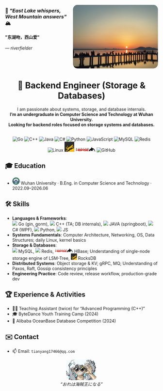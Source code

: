 <!-- Cartoon-style Backend Engineer homepage by Copilot -->

<p align="left">
  <img align="right" src="assets/eastlake.jpg" alt="East Lake" width="280" style="border-radius: 15px;" />
</p>

### 🌊 *"East Lake whispers, West Mountain answers"* 🏔️

#### **"东湖吻，西山爱"**

*— riverfielder*


<br clear="right"/>

<div align="center">
  
  # 🐾 Backend Engineer (Storage & Databases)

  I am passionate about systems, storage, and database internals.<br>
  <strong>I’m an undergraduate in Computer Science and Technology at Wuhan University.<br>
  Looking for backend roles focused on storage systems and databases.</strong>
  <br/><br/>

  <img src="https://cdn.jsdelivr.net/gh/devicons/devicon/icons/go/go-original.svg" width="32" title="Go" />
  <img src="https://cdn.jsdelivr.net/gh/devicons/devicon/icons/cplusplus/cplusplus-original.svg" width="32" title="C++" />
  <img src="https://cdn.jsdelivr.net/gh/devicons/devicon/icons/java/java-original.svg" width="32" title="Java" />
  <img src="https://cdn.jsdelivr.net/gh/devicons/devicon/icons/csharp/csharp-original.svg" width="32" title="C#" />
  <img src="https://cdn.jsdelivr.net/gh/devicons/devicon/icons/python/python-original.svg" width="32" title="Python" />
  <img src="https://cdn.jsdelivr.net/gh/devicons/devicon/icons/javascript/javascript-original.svg" width="32" title="JavaScript" />
  <img src="https://cdn.jsdelivr.net/gh/devicons/devicon/icons/mysql/mysql-original.svg" width="32" title="MySQL" />
  <img src="https://cdn.jsdelivr.net/gh/devicons/devicon/icons/redis/redis-original.svg" width="32" title="Redis" />
  <img src="https://cdn.jsdelivr.net/gh/devicons/devicon/icons/linux/linux-original.svg" width="32" title="Linux" />
  <img src="assets/rocksdb.png" width="32" title="RocksDB" />
  <img src="assets/hbase.png" width="66" title="HBase" />
  <img src="https://cdn.jsdelivr.net/gh/devicons/devicon/icons/github/github-original.svg" width="32" title="GitHub" />
</div>



## 🎓 Education

- <img src="assets/whulogo.svg" width="24" alt="WHU" />  Wuhan University · B.Eng. in Computer Science and Technology · 2022.09–2026.06



## 🛠️ Skills

- **Languages & Frameworks**:  
  <img src="https://cdn.jsdelivr.net/gh/devicons/devicon/icons/go/go-original.svg" width="20"/> Go (gin, gorm), 
  <img src="https://cdn.jsdelivr.net/gh/devicons/devicon/icons/cplusplus/cplusplus-original.svg" width="20"/> C++ (TA; DB internals), 
  <img src="https://cdn.jsdelivr.net/gh/devicons/devicon/icons/java/java-original.svg" width="20"/> JAVA (springboot), 
  <img src="https://cdn.jsdelivr.net/gh/devicons/devicon/icons/csharp/csharp-original.svg" width="20"/> C# (WPF), 
  <img src="https://cdn.jsdelivr.net/gh/devicons/devicon/icons/python/python-original.svg" width="20"/> Python,
  <img src="https://cdn.jsdelivr.net/gh/devicons/devicon/icons/javascript/javascript-original.svg" width="20"/> JS
- **Systems Fundamentals**: Computer Architecture, Networking, OS, Data Structures; daily Linux, kernel basics
- **Storage & Databases**:  
  <img src="https://cdn.jsdelivr.net/gh/devicons/devicon/icons/mysql/mysql-original.svg" width="20"/> MySQL, 
  <img src="https://cdn.jsdelivr.net/gh/devicons/devicon/icons/redis/redis-original.svg" width="20"/> Redis,
  <img src="assets/hbase.png" width="60"/> HBase; Understanding of single-node storage engine of LSM-Tree,
  <img src="assets/rocksdb.png" width="20"/> RocksDB
- **Distributed Systems**: Object storage & KV; gRPC, MQ; Understanding of Paxos, Raft, Gossip consistency principles
- **Engineering Practice**: Code review, release workflow, production-grade dev


## 🏆 Experience & Activities

- 🧑‍🏫 Teaching Assistant (twice) for “Advanced Programming (C++)”
- 🎓 ByteDance Youth Training Camp (2024)
- 🏅 Alibaba OceanBase Database Competition (2024)



## ✉️ Contact

- 📫 Email: `tianyang17466@qq.com`



<div align="center">
  <img src="assets/lufei.png" width="100" alt="Monkey D. Luffy" style="border-radius: 15px;" />
  <br>
  <em>“おれは海賊王になる”</em>
</div>
